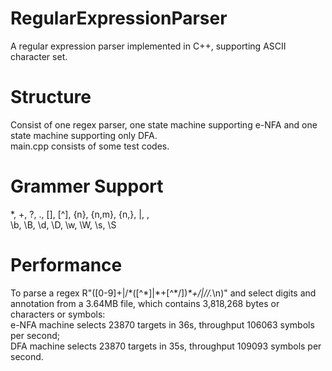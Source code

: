# RegularExpressionParser
A regular expression parser implemented in C++, supporting ASCII character set.

# Structure
Consist of one regex parser, one state machine supporting e-NFA and one state machine supporting only DFA.
<br>
main.cpp consists of some test codes.

# Grammer Support
*, +, ?, ., [], [^], {n}, {n,m}, {n,}, |, \, 
<br>
\b, \B, \d, \D, \w, \W, \s, \S

# Performance
To parse a regex R"([0-9]+|/\*([^\*]|\*+[^\*/])*\*+/|//.*\n)" and select digits and annotation from a 3.64MB file, which contains 3,818,268 bytes or characters or symbols: <br>
e-NFA machine selects 23870 targets in 36s, throughput 106063 symbols per second; <br>
DFA machine selects 23870 targets in 35s, throughput 109093 symbols per second. <br>
